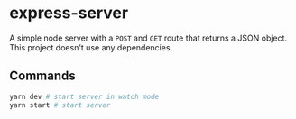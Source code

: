 # express-server

A simple node server with a `POST` and `GET` route that returns a JSON object. This project doesn't use any dependencies.

## Commands

```bash
yarn dev # start server in watch mode
yarn start # start server
```
